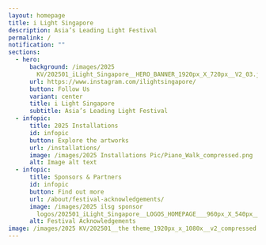 ```yaml
---
layout: homepage
title: i Light Singapore
description: Asia’s Leading Light Festival
permalink: /
notification: ""
sections:
  - hero:
      background: /images/2025
        KV/202501_iLight_Singapore__HERO_BANNER_1920px_X_720px__V2_03.jpg
      url: https://www.instagram.com/ilightsingapore/
      button: Follow Us
      variant: center
      title: i Light Singapore
      subtitle: Asia’s Leading Light Festival
  - infopic:
      title: 2025 Installations
      id: infopic
      button: Explore the artworks
      url: /installations/
      image: /images/2025 Installations Pic/Piano_Walk_compressed.png
      alt: Image alt text
  - infopic:
      title: Sponsors & Partners
      id: infopic
      button: Find out more
      url: /about/festival-acknowledgements/
      image: /images/2025 ilsg sponsor
        logos/202501_iLight_Singapore__LOGOS_HOMEPAGE___960px_X_540px__V5__1_.jpg
      alt: Festival Acknowledgements
image: /images/2025 KV/202501__the theme_1920px_x_1080x__v2_compressed.jpg
---
```

